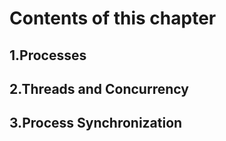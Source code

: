 # Contents of this chapter

## 1.Processes
## 2.Threads and Concurrency
## 3.Process Synchronization